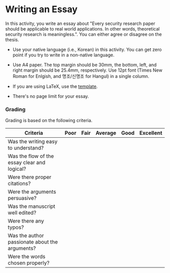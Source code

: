 # Writing an Essay

In this activity, you write an essay about "Every security research paper should
be applicable to real world applications. In other words, theoretical security
research is meaningless.". You can either agree or disagree on the thesis.

- Use your native language (i.e., Korean) in this activity. You can get zero
  point if you try to write in a non-native language.

- Use A4 paper. The top margin should be 30mm, the bottom, left, and right
  margin should be 25.4mm, respectively. Use 12pt font (Times New Roman for
  Enlgish, and 명조/신명조 for Hangul) in a single column.

- If you are using LaTeX, use the [template](essay.tex).

- There's no page limit for your essay.

### Grading

Grading is based on the following criteria.

| **Criteria**                                   | Poor | Fair | Average | Good | Excellent |
|------------------------------------------------|------|------|---------|------|-----------|
| Was the writing easy to understand?            |      |      |         |      |           |
| Was the flow of the essay clear and logical?   |      |      |         |      |           |
| Were there proper citations?                   |      |      |         |      |           |
| Were the arguments persuasive?                 |      |      |         |      |           |
| Was the manuscript well edited?                |      |      |         |      |           |
| Were there any typos?                          |      |      |         |      |           |
| Was the author passionate about the arguments? |      |      |         |      |           |
| Were the words chosen properly?                |      |      |         |      |           |
